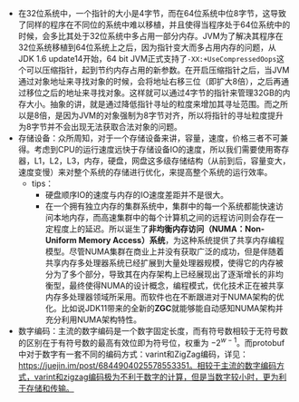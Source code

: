 - 在32位系统中，一个指针的大小是4字节，而在64位系统中位8字节，这导致了同样的程序在不同位的系统中难以移植，并且使得当程序处于64位系统中的时候，会多比其处于32位系统中多占用一部分内存。JVM为了解决其程序在32位系统移植到64位系统上之后，因为指针变大而多占用内存的问题，从JDK 1.6 update14开始，64 bit JVM正式支持了`` -XX:+UseCompressedOops ``这个可以压缩指针，起到节约内存占用的新参数。在开启压缩指针之后，当JVM通过对象地址来寻找对象的时候，会将地址右移三位（即扩大8倍），之后再通过移位之后的地址来寻找对象。这样就可以通过4字节的指针来管理32GB的内存大小。抽象的讲，就是通过降低指针寻址的粒度来增加其寻址范围。而之所以是8倍，是因为JVM的对象强制为8字节对齐，所以将指针的寻址粒度提升为8字节并不会出现无法获取合法对象的问题。
- 存储设备：众所周知，对于一个存储设备来讲，容量，速度，价格三者不可兼得。考虑到CPU的运行速度远快于存储设备IO的速度，所以我们需要使用寄存器，L1，L2，L3，内存，硬盘，网盘这多级存储结构（从前到后，容量变大，速度变慢）来对整个系统的存储进行优化，来提高整个系统的运行效率。
  - tips：
    - 硬盘顺序IO的速度与内存的IO速度差距并不是很大。
    - 在一个拥有独立内存的集群系统中，集群中的每一个系统都能快速访问本地内存，而高速集群中的每个计算机之间的远程访问则会存在一定程度上的延迟。所以诞生了**非均衡内存访问（NUMA：Non-Uniform Memory Access）系统**，为这种系统提供了共享内存编程模型。尽管NUMA集群在商业上并没有获取广泛的成功，但是伴随着共享内存多处理器系统已经扩展到大量处理器规模，使得它的内存被分为了多个部分，导致其在内存架构上已经展现出了逐渐增长的非均衡型，最终使得NUMA的设计概念，编程模式，优化技术正在被共享内存多处理器领域所采用。而软件也在不断跟进对于NUMA架构的优化。比如说JDK11带来的全新的**ZGC**就能够能自动感知NUMA架构并充分利用NUMA架构特性。
- 数字编码：主流的数字编码是一个数字固定长度，而有符号数相较于无符号数的区别在于有符号数的最高有效位即为符号位，权重为 $-2^{w-1}$。而protobuf中对于数字有一套不同的编码方式：varint和ZigZag编码，详见：https://juejin.im/post/6844904025578553351。相较于主流的数字编码方式，varint和zigzag编码极为不利于数字的计算，但是当数字较小时，更为利于存储和传输。

